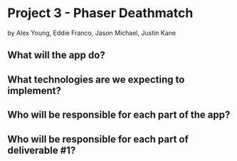 # Project 3 - Phaser Deathmatch
by Alex Young, Eddie Franco, Jason Michael, Justin Kane

## What will the app do?

## What technologies are we expecting to implement?

## Who will be responsible for each part of the app?

## Who will be responsible for each part of deliverable #1?